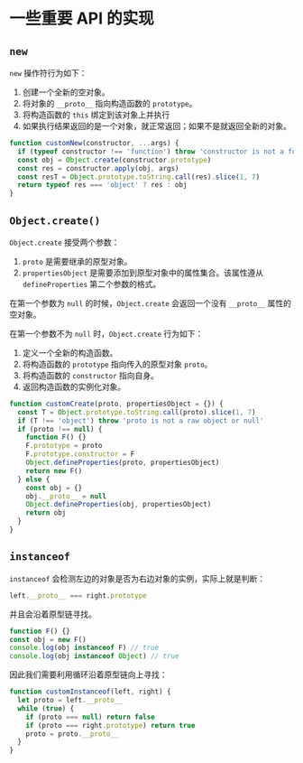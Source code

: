# 一些重要 API 的实现

## `new`

`new` 操作符行为如下：

1. 创建一个全新的空对象。
2. 将对象的 `__proto__` 指向构造函数的 `prototype`。
3. 将构造函数的 `this` 绑定到该对象上并执行
4. 如果执行结果返回的是一个对象，就正常返回；如果不是就返回全新的对象。

```javascript
function customNew(constructor, ...args) {
  if (typeof constructor !== 'function') throw 'constructor is not a function'
  const obj = Object.create(constructor.prototype)
  const res = constructor.apply(obj, args)
  const resT = Object.prototype.toString.call(res).slice(1, 7)
  return typeof res === 'object' ? res : obj
}
```

## `Object.create()`

`Object.create` 接受两个参数：

1. `proto` 是需要继承的原型对象。
2. `propertiesObject` 是需要添加到原型对象中的属性集合。该属性遵从 `defineProperties` 第二个参数的格式。

在第一个参数为 `null` 的时候，`Object.create` 会返回一个没有 `__proto__` 属性的空对象。

在第一个参数不为 `null` 时，`Object.create` 行为如下：

1. 定义一个全新的构造函数。
2. 将构造函数的 `prototype` 指向传入的原型对象 `proto`。
3. 将构造函数的 `constructor` 指向自身。
4. 返回构造函数的实例化对象。

```javascript
function customCreate(proto, propertiesObject = {}) {
  const T = Object.prototype.toString.call(proto).slice(1, 7)
  if (T !== 'object') throw 'proto is not a raw object or null'
  if (proto !== null) {
    function F() {}
    F.prototype = proto
    F.prototype.constructor = F
    Object.defineProperties(proto, propertiesObject)
    return new F()
  } else {
    const obj = {}
    obj.__proto__ = null
    Object.defineProperties(obj, propertiesObject)
    return obj
  }
}
```

## `instanceof`

`instanceof` 会检测左边的对象是否为右边对象的实例，实际上就是判断：

```javascript
left.__proto__ === right.prototype
```

并且会沿着原型链寻找。

```javascript
function F() {}
const obj = new F()
console.log(obj instanceof F) // true
console.log(obj instanceof Object) // true
```

因此我们需要利用循环沿着原型链向上寻找：

```javascript
function customInstanceof(left, right) {
  let proto = left.__proto__
  while (true) {
    if (proto === null) return false
    if (proto === right.prototype) return true
    proto = proto.__proto__
  }
}
```
